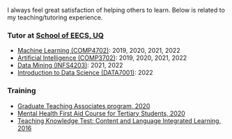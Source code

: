 I always feel great satisfaction of helping others to learn.
Below is related to my teaching/tutoring experience.

### Tutor at [School of EECS, UQ](https://eecs.uq.edu.au/)
* [Machine Learning (COMP4702)](https://my.uq.edu.au/programs-courses/course.html?course_code=COMP4702): 2019, 2020, 2021, 2022
* [Artificial Intelligence (COMP3702)](https://my.uq.edu.au/programs-courses/course.html?course_code=COMP3702): 2019, 2020, 2021, 2022
* [Data Mining (INFS4203)](https://my.uq.edu.au/programs-courses/course.html?course_code=INFS4203): 2021, 2022
* [Introduction to Data Science (DATA7001)](https://my.uq.edu.au/programs-courses/course.html?course_code=DATA7001): 2022

### Training
* [Graduate Teaching Associates program, 2020](https://itali.uq.edu.au/advancing-teaching/teaching-career-development/professional-learning-programs/graduate-teaching-associates-gta-program)
* [Mental Health First Aid Course for Tertiary Students, 2020](https://mhfa.com.au/courses/elearning/32486)
* [Teaching Knowledge Test: Content and Language Integrated Learning, 2016](https://www.cambridgeenglish.org/teaching-english/teaching-qualifications/tkt/)
